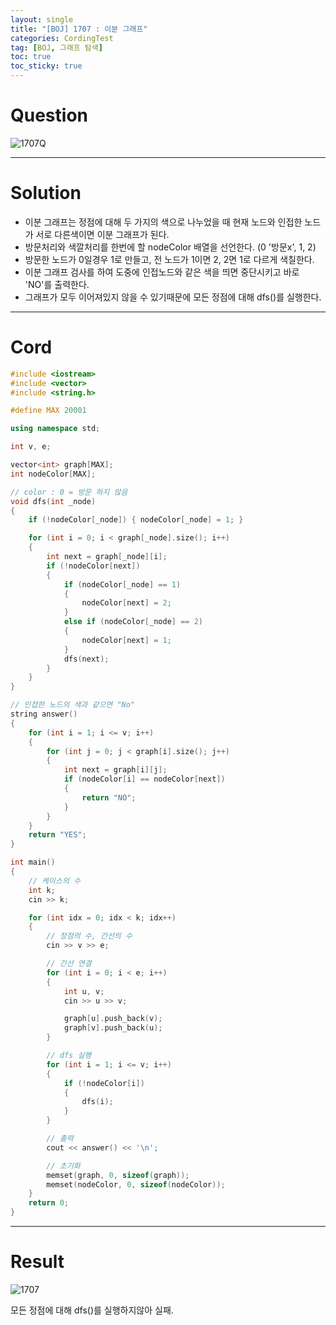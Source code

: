 ```yaml
---
layout: single
title: "[BOJ] 1707 : 이분 그래프"
categories: CordingTest
tag: [BOJ, 그래프 탐색]
toc: true
toc_sticky: true
---
```


# Question
![1707Q](https://user-images.githubusercontent.com/97664446/179553764-73b193f4-d8f7-4bc1-8150-b728c74ae7d0.PNG)

***

# Solution
- 이분 그래프는 정점에 대해 두 가지의 색으로 나누었을 때 현재 노드와 인접한 노드가 서로 다른색이면 이분 그래프가 된다.
- 방문처리와 색깔처리를 한번에 할 nodeColor 배열을 선언한다. (0 '방문x', 1, 2)
- 방문한 노드가 0일경우 1로 만들고, 전 노드가 1이면 2, 2면 1로 다르게 색칠한다.
- 이분 그래프 검사를 하여 도중에 인접노드와 같은 색을 띄면 중단시키고 바로 'NO'를 출력한다.
- 그래프가 모두 이어져있지 않을 수 있기때문에 모든 정점에 대해 dfs()를 실행한다.

***

# Cord
```c++
#include <iostream>
#include <vector>
#include <string.h>

#define MAX 20001

using namespace std;

int v, e;

vector<int> graph[MAX];
int nodeColor[MAX];

// color : 0 = 방문 하지 않음
void dfs(int _node)
{	
	if (!nodeColor[_node]) { nodeColor[_node] = 1; }

	for (int i = 0; i < graph[_node].size(); i++)
	{
		int next = graph[_node][i];
		if (!nodeColor[next])
		{
			if (nodeColor[_node] == 1)
			{
				nodeColor[next] = 2;
			}
			else if (nodeColor[_node] == 2)
			{
				nodeColor[next] = 1;
			}
			dfs(next);
		}
	}
}

// 인접한 노드의 색과 같으면 "No"
string answer()
{
	for (int i = 1; i <= v; i++)
	{
		for (int j = 0; j < graph[i].size(); j++)
		{
			int next = graph[i][j];
			if (nodeColor[i] == nodeColor[next])
			{
				return "NO";
			}
		}
	}
	return "YES";
}

int main()
{
	// 케이스의 수
	int k;
	cin >> k;

	for (int idx = 0; idx < k; idx++)
	{	
		// 정점의 수, 간선의 수
		cin >> v >> e;

		// 간선 연결
		for (int i = 0; i < e; i++)
		{
			int u, v;
			cin >> u >> v;

			graph[u].push_back(v);
			graph[v].push_back(u);
		}

		// dfs 실행
		for (int i = 1; i <= v; i++)
		{
			if (!nodeColor[i])
			{
				dfs(i);
			}
		}

		// 출력
		cout << answer() << '\n';

		// 초기화
		memset(graph, 0, sizeof(graph));
		memset(nodeColor, 0, sizeof(nodeColor));
	}
	return 0;
}

```

***

# Result
![1707](https://user-images.githubusercontent.com/97664446/179553776-bbdc7a49-4611-493c-b02e-3e12fa7a3ed2.PNG)

모든 정점에 대해 dfs()를 실행하지않아 실패.